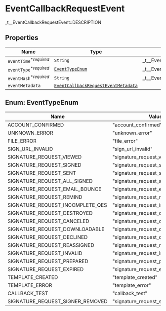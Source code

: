 

# EventCallbackRequestEvent

_t__EventCallbackRequestEvent::DESCRIPTION

## Properties

| Name | Type | Description | Notes |
|------------ | ------------- | ------------- | -------------|
| `eventTime`<sup>*_required_</sup> | ```String``` |  _t__EventCallbackRequestEvent::EVENT_TIME  |  |
| `eventType`<sup>*_required_</sup> | [```EventTypeEnum```](#EventTypeEnum) |  _t__EventCallbackRequestEvent::EVENT_TYPE  |  |
| `eventHash`<sup>*_required_</sup> | ```String``` |  _t__EventCallbackRequestEvent::EVENT_HASH  |  |
| `eventMetadata` | [```EventCallbackRequestEventMetadata```](EventCallbackRequestEventMetadata.md) |    |  |



## Enum: EventTypeEnum

| Name | Value |
---- | -----
| ACCOUNT_CONFIRMED | &quot;account_confirmed&quot; |
| UNKNOWN_ERROR | &quot;unknown_error&quot; |
| FILE_ERROR | &quot;file_error&quot; |
| SIGN_URL_INVALID | &quot;sign_url_invalid&quot; |
| SIGNATURE_REQUEST_VIEWED | &quot;signature_request_viewed&quot; |
| SIGNATURE_REQUEST_SIGNED | &quot;signature_request_signed&quot; |
| SIGNATURE_REQUEST_SENT | &quot;signature_request_sent&quot; |
| SIGNATURE_REQUEST_ALL_SIGNED | &quot;signature_request_all_signed&quot; |
| SIGNATURE_REQUEST_EMAIL_BOUNCE | &quot;signature_request_email_bounce&quot; |
| SIGNATURE_REQUEST_REMIND | &quot;signature_request_remind&quot; |
| SIGNATURE_REQUEST_INCOMPLETE_QES | &quot;signature_request_incomplete_qes&quot; |
| SIGNATURE_REQUEST_DESTROYED | &quot;signature_request_destroyed&quot; |
| SIGNATURE_REQUEST_CANCELED | &quot;signature_request_canceled&quot; |
| SIGNATURE_REQUEST_DOWNLOADABLE | &quot;signature_request_downloadable&quot; |
| SIGNATURE_REQUEST_DECLINED | &quot;signature_request_declined&quot; |
| SIGNATURE_REQUEST_REASSIGNED | &quot;signature_request_reassigned&quot; |
| SIGNATURE_REQUEST_INVALID | &quot;signature_request_invalid&quot; |
| SIGNATURE_REQUEST_PREPARED | &quot;signature_request_prepared&quot; |
| SIGNATURE_REQUEST_EXPIRED | &quot;signature_request_expired&quot; |
| TEMPLATE_CREATED | &quot;template_created&quot; |
| TEMPLATE_ERROR | &quot;template_error&quot; |
| CALLBACK_TEST | &quot;callback_test&quot; |
| SIGNATURE_REQUEST_SIGNER_REMOVED | &quot;signature_request_signer_removed&quot; |




